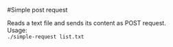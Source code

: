 #Simple post request

Reads a text file and sends its content as POST request.  
Usage:  
`./simple-request list.txt`

